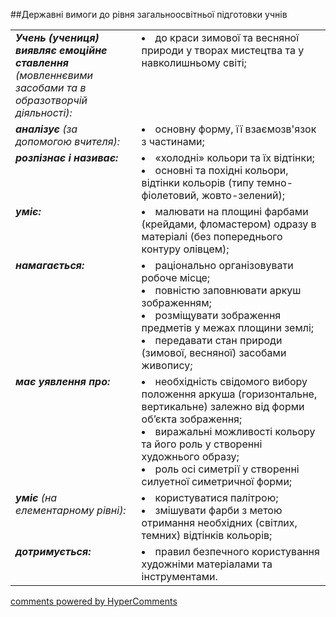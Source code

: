 <div id="hypercomments_widget" class="js-hypercomments-widget invisible"></div>

##Державні вимоги до рівня загальноосвітньої підготовки учнів

<table>
<tbody>
<tr>
<td width="40%" style="vertical-align:top !important;">
<i><b>Учень (учениця) виявляє емоційне ставлення</b> (мовленнєвими засобами та в образотворчій діяльності):</i><br>
</td>
<td style="vertical-align:top !important;">
<li>до краси зимової та весняної природи у творах мистецтва та у навколишньому світі;</li>
</td>
</tr>

<tr>
<td width="40%" style="vertical-align:top !important;">
<i><b>аналізує</b> (за допомогою вчителя):</i><br>
</td>
<td>
<li>основну форму, її взаємозв'язок з частинами;</li>
</td>
</tr>

<tr>
<td width="40%" style="vertical-align:top !important;">
<i><b>розпізнає і називає:</b></i><br>
</td>
<td>
<li>«холодні» кольори та їх відтінки;</li>
<li>основні та похідні кольори, відтінки кольорів (типу темно-фіолетовий, жовто-зелений);</li>
</td>
</tr>

<tr>
<td width="40%" style="vertical-align:top !important;">
<i><b>уміє:</b></i><br>
</td>
<td>
<li>малювати на площині фарбами (крейдами, фломастером) одразу в матеріалі (без попереднього контуру олівцем);</li>
</td>
</tr>

<tr>
<td width="40%" style="vertical-align:top !important;">
<i><b>намагається:</b></i><br>
</td>
<td>
<li>раціонально організовувати робоче місце;</li>
<li>повністю заповнювати аркуш зображенням;</li>
<li>розміщувати зображення предметів у межах площини землі;</li>
<li>передавати стан природи (зимової, весняної) засобами живопису;</li>
</td>
</tr>

<tr>
<td width="40%" style="vertical-align:top !important;">
<i><b>має уявлення про:</b></i><br>
</td>
<td>
<li>необхідність свідомого вибору положення аркуша (горизонтальне, вертикальне) залежно від форми об’єкта зображення;</li>
<li>виражальні можливості кольору та його роль у створенні художнього образу;</li>
<li>роль осі симетрії у створенні силуетної симетричної форми;</li>
</td>
</tr>

<tr>
<td width="40%" style="vertical-align:top !important;">
<i><b>уміє</b> (на елементарному рівні):</i><br>
</td>
<td>
<li>користуватися палітрою; </li>
<li>змішувати фарби з метою отримання необхідних (світлих, темних) відтінків кольорів;</li>
</td>
</tr>

<tr>
<td width="40%" style="vertical-align:top !important;">
<i><b>дотримується:</b></i><br>
</td>
<td>
<li>правил безпечного користування художніми матеріалами та інструментами.</li>
</td>
</tr>
</tbody>
</table>

<div class="js-hypercomments-container">
    <a href="http://hypercomments.com" class="hc-link" title="comments widget">comments powered by HyperComments</a>
</div>